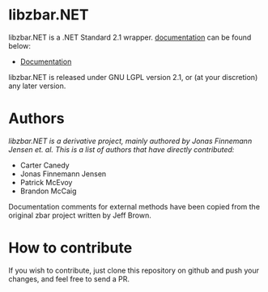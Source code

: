 libzbar.NET
==========

libzbar.NET is a .NET Standard 2.1 wrapper. [documentation](http://jonasfj.github.io/libzbar.NET/) can be found below:

*   [Documentation](http://jonasfj.github.io/libzbar.NET/)

libzbar.NET is released under GNU LGPL version 2.1, or (at your discretion) any later version.

Authors
=======
_libzbar.NET is a derivative project, mainly authored by Jonas Finnemann Jensen et. al. This is a list of authors that have directly contributed:_

*   Carter Canedy
*   Jonas Finnemann Jensen
*   Patrick McEvoy
*   Brandon McCaig

Documentation comments for external methods have been copied from the original zbar project written by Jeff Brown.

How to contribute
=================
If you wish to contribute, just clone this repository on github and push your changes, and feel free to send a PR.
